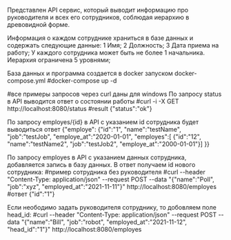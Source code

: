 Представлен API сервис, который выводит информацию про руководителя и всех его сотрудников, соблюдая иерархию в древовидной форме.

Информация о каждом сотруднике храниться в базе данных и содержать следующие данные:
  1 Имя;
  2 Должность;
  3 Дата приема на работу;
У каждого сотрудника может быть не более 1 начальника. Иерархия ограничена 5 уровнями;

База данных и программа создается в docker запуском docker-compose.yml
#docker-compose up -d

#все примеры запросов через curl даны для windows
По запросу status в API выводится ответ о состоянии работы 
#curl -i -X GET http://localhost:8080/status
#result {"status":"ok"}

По запросу employes/{id} в API с указанием id сотрудника будет выводиться ответ
{"employe":
  {"id":"1",
  "name":"testName",
  "job":"testJob",
  "employe_at":"2020-01-01",
  "employes":[
    {"id":"12",
    "name":"testName2",
    "job":"testJob2",
    "employe_at":"2000-01-01"}]
 }}

По запросу employes в API с указанием данных сотрудника, добавляется запись в базу данных. В ответ получаем id нового сотрудника:
#пример сотрудника без руководителя
#curl --header "Content-Type: application/json" --request POST --data "{\"name\":\"Poll\", \"job\":\"xyz\", \"employed_at\":\"2021-11-11\"}" http://localhost:8080/employes 
#ответ {"id":"1"}

Если неободимо задать руководителя сотруднику, то добовляем поле head_id:
#curl --header "Content-Type: application/json" --request POST --data "{\"name\":\"Bill\", \"job\":\"robot\", \"employed_at\":\"2021-11-12\", \"head_id\":\"1\"}" http://localhost:8080/employes


